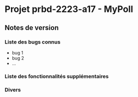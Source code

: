 # Projet prbd-2223-a17 - MyPoll

## Notes de version

### Liste des bugs connus

  * bug 1
  * bug 2
  * ...

### Liste des fonctionnalités supplémentaires

### Divers
